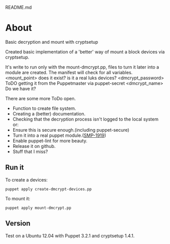 README.md

# About #

Basic decryption and mount with cryptsetup

Created basic implementation of a 'better' way of mount a block devices
via cryptsetup.

It's write to run only with the mount-dmcrypt.pp, files to turn it later into a module are created.
The manifest will check for all variables.
 <mount_point> does it exist?
 <device> is it a real luks devices?
 <dmcrypt_password> ToDO getting it from the Puppetmaster via puppet-secret
 <dmcrypt_name> Do we have it?

There are some more ToDo open.

 - Function to create file system.
 - Creating a (better) documentation.
 - Checking that the decryption process isn't logged to the local system or:
 - Ensure this is secure enough.(including puppet-secure)
 - Turn it into a real puppet module.([SMP-1919](https://midgard.intra.t-online.de/gard/browse/SMBCAP-1919))
 - Enable puppet-lint for more beauty.
 - Release it on github.
 - Stuff that I miss?



## Run it ##

To create a devices:

	puppet apply create-dmcrypt-devices.pp

To mount it:

	puppet apply mount-dmcrypt.pp

## Version ##

Test on a Ubuntu 12.04 with Puppet 3.2.1 and cryptsetup 1.4.1.



